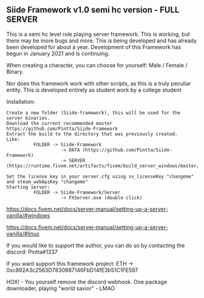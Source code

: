 ## Siide Framework v1.0 semi hc version - FULL SERVER

This is a semi hc level role playing server framework. This is working, but there may be more bugs and more. This is being developed and has already been developed for about a year. Development of this Framework has begun in January 2021 and is continuing.

When creating a character, you can choose for yourself: Male / Female / Binary.

Nor does this framework work with other scripts, as this is a truly peculiar entity. This is developed entirely as student work by a college student

Installation:

    Create a new folder (Siide-framework), this will be used for the server binaries.
    Download the current recommended master https://github.com/Pintta/Siide-Framework
    Extract the build to the directory that was previously created.
    Like:
              FOLDER -> Siide-Framework
                        -> DATA (https://github.com/Pintta/Siide-Framework)
                        -> SERVER (https://runtime.fivem.net/artifacts/fivem/build_server_windows/master/)

    Set the license key in your server.cfg using sv_licenseKey "changeme" and steam_webApiKey "changeme"
    Starting server:
              FOLDER -> Siide-Framework/Server
                        -> FXServer.exe (double click)
    

https://docs.fivem.net/docs/server-manual/setting-up-a-server-vanilla/#windows

https://docs.fivem.net/docs/server-manual/setting-up-a-server-vanilla/#linux

If you would like to support the author, you can do so by contacting the discord: Pintta#1337

If you want support this framework project: ETH -> 0xc892A3c2563D7830887146FbD14fE3b51C1FE597

HOX! - You yourself remove the discord webhook. One package downloader, playing "world savior" - LMAO
